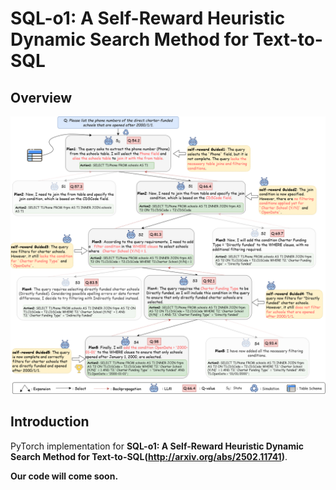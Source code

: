 # SQL-o1: A Self-Reward Heuristic Dynamic Search Method for Text-to-SQL

## Overview



![](./SQL-o1.png)

## Introduction

PyTorch implementation for **SQL-o1: A Self-Reward Heuristic Dynamic Search Method for Text-to-SQL(http://arxiv.org/abs/2502.11741)**.

**Our code will come soon.**
